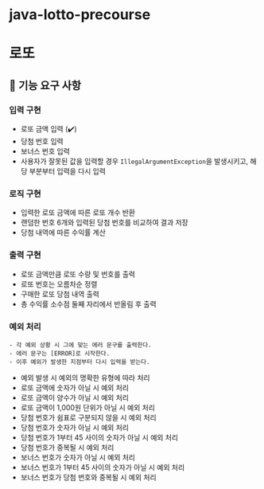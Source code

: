 # java-lotto-precourse
# 로또
## 🧰 기능 요구 사항

### 입력 구현
- 로또 금액 입력 (✔️)
- 당첨 번호 입력
- 보너스 번호 입력
- 사용자가 잘못된 값을 입력할 경우 `IllegalArgumentException`을 발생시키고, 해당 부분부터 입력을 다시 입력

### 로직 구현
- 입력한 로또 금액에 따른 로또 개수 반환
- 랜덤한 번호 6개와 입력된 당첨 번호를 비교하여 결과 저장
- 당첨 내역에 따른 수익률 계산

### 출력 구현
- 로또 금액만큼 로또 수량 및 번호를 출력
- 로또 번호는 오름차순 정렬
- 구매한 로또 당첨 내역 출력
- 총 수익률 소수점 둘째 자리에서 반올림 후 출력

### 예외 처리
```
- 각 예외 상황 시 그에 맞는 에러 문구를 출력한다.
- 에러 문구는 [ERROR]로 시작한다.
- 이후 예외가 발생한 지점부터 다시 입력을 받는다.
```
- 예외 발생 시 예외의 명확한 유형에 따라 처리
- 로또 금액에 숫자가 아닐 시 예외 처리
- 로또 금액이 양수가 아닐 시 예외 처리
- 로또 금액이 1,000원 단위가 아닐 시 예외 처리
- 당첨 번호가 쉼표로 구분되지 않을 시 예외 처리
- 당첨 번호가 숫자가 아닐 시 예외 처리
- 당첨 번호가 1부터 45 사이의 숫자가 아닐 시 예외 처리
- 당첨 번호가 중복될 시 예외 처리
- 보너스 번호가 숫자가 아닐 시 예외 처리
- 보너스 번호가 1부터 45 사이의 숫자가 아닐 시 예외 처리
- 보너스 번호가 당첨 번호와 중복될 시 예외 처리

